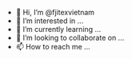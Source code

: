 - 👋 Hi, I’m @fjitexvietnam
- 👀 I’m interested in ...
- 🌱 I’m currently learning ...
- 💞️ I’m looking to collaborate on ...
- 📫 How to reach me ...

<!---
fjitexvietnam/fjitexvietnam is a ✨ special ✨ repository because its `README.md` (this file) appears on your GitHub profile.
You can click the Preview link to take a look at your changes.
--->
